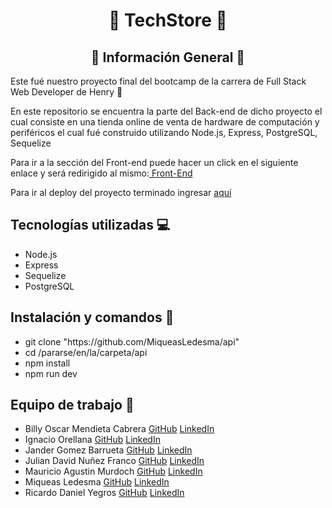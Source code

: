 <h1 align="center">🚀 TechStore 🚀</h1>

<h2 align="center">📃 Información General 📃</h2>

<p>Este fué nuestro proyecto final del bootcamp de la carrera de Full Stack Web Developer de Henry 🚀</p>
<p>En este repositorio se encuentra la parte del Back-end de dicho proyecto el cual consiste en una tienda online de venta de hardware de computación y periféricos el cual fué construido utilizando Node.js, Express, PostgreSQL, Sequelize</p>
<p>Para ir a la sección del Front-end puede hacer un click en el siguiente enlace y será redirigido al mismo:<a href="https://github.com/ricardoyegros/PF-Frontend.git">  Front-End </a> </p>
<p>Para ir al deploy del proyecto terminado ingresar <a href="https://techstore-ruby.vercel.app/">aquí</a> </p>

<h2> Tecnologías utilizadas 💻 </h2>
<ul>
  <li>Node.js</li>
  <li>Express</li>
  <li>Sequelize</li>
  <li>PostgreSQL</li>
</ul>

<h2> Instalación y comandos 🔧</h2>
<ul>
  <li> git clone "https://github.com/MiqueasLedesma/api" </li>
  <li> cd /pararse/en/la/carpeta/api </li>
  <li> npm install </li>
  <li> npm run dev </li>
</ul>

<h2> Equipo de trabajo 💪</h2>

<ul>
  <li> Billy Oscar Mendieta Cabrera <a href="https://github.com/oscararald">GitHub</a> <a href="https://www.linkedin.com/in/billy-mendieta-cabrera/">LinkedIn</a></li>
  <li> Ignacio Orellana <a href="https://github.com/IgnacioOrellana">GitHub</a> <a href="https://www.linkedin.com/in/ignacio-o-484356246/">LinkedIn</a></li>
  <li> Jander Gomez Barrueta <a href="https://github.com/Jander1016">GitHub</a> <a href="https://www.linkedin.com/in/jander-gomez-barrueta-8091811a3/">LinkedIn</a></li>
  <li> Julian David Nuñez Franco <a href="https://github.com/juliandavidnunesfranco">GitHub</a> <a href="https://www.linkedin.com/in/juliandavidnunezfranco/">LinkedIn</a></li>
  <li> Mauricio Agustin Murdoch <a href="https://github.com/Mauricioam">GitHub</a> <a href="https://www.linkedin.com/in/mauricio-agustin-murdoch-b1658073/">LinkedIn</a></li>
  <li> Miqueas Ledesma <a href="https://github.com/MiqueasLedesma">GitHub</a> <a href="https://www.linkedin.com/in/miqueas-ledesma-08a106246/">LinkedIn</a></li>
  <li> Ricardo Daniel Yegros <a href="https://github.com/ricardoyegros">GitHub</a> <a href="https://www.linkedin.com/in/ricardo-yegros-43623a188">LinkedIn</a></li>
</ul>
